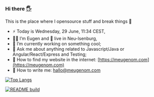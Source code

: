 ### Hi there <a href="https://meugenom.com">🖐</a>

This is the place where I opensource stuff and break things :rofl:

- ⚡  Today is Wednesday, 29 June, 11:34 CEST,
- 👨‍💼 I’m Eugen and 🏡 live in Neu-Isenburg,
- 🔭 I’m currently working on something cool;
- 💬 Ask me about anything related to Javascript/Java or Angular/React/Express and Testing;
- 📀 How to find my website in the internet: [https://meugenom.com](https://meugenom.com)
- 💾 How to write me: hallo@meugenom.com

[![Top Langs](https://github-readme-stats.vercel.app/api/top-langs/?username=meugenom&layout=compact&hide=CSS)](https://github.com/meugenom)

[![README build](https://github.com/meugenom/meugenom/actions/workflows/main.yaml/badge.svg)](https://github.com/meugenom/meugenom/actions/workflows/main.yaml)
